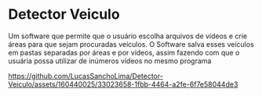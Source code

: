 # Detector Veiculo
Um software que permite que o usuário escolha arquivos de vídeos e crie áreas para que sejam procuradas veículos. O Software salva esses veículos em pastas separadas por áreas e por vídeos, assim fazendo com que o usuária possa utilizar de inúmeros vídeos no mesmo programa



https://github.com/LucasSanchoLima/Detector-Veiculo/assets/160440025/33023658-1fbb-4464-a2fe-6f7e58044de3

